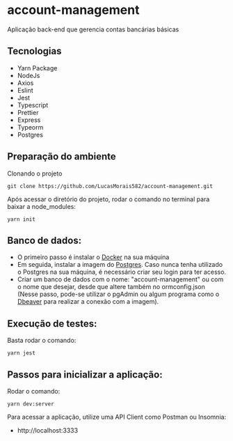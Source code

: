 # account-management

Aplicação back-end que gerencia contas bancárias básicas

## Tecnologias

- Yarn Package
- NodeJs
- Axios
- Eslint
- Jest
- Typescript
- Prettier
- Express
- Typeorm
- Postgres

## Preparação do ambiente

Clonando o projeto
```
git clone https://github.com/LucasMorais582/account-management.git
```
Após acessar o diretório do projeto, rodar o comando no terminal para baixar a node_modules:
```
yarn init
```

## Banco de dados:
- O primeiro passo é instalar o [Docker](https://docs.docker.com/engine/install/) na sua máquina
- Em seguida, instalar a imagem do [Postgres](https://hub.docker.com/_/postgres). Caso nunca tenha utilizado o Postgres na sua máquina, é necessário criar seu login para ter acesso.
- Criar um banco de dados com o nome: "account-management" ou com o nome que desejar, desde que altere também no ormconfig.json (Nesse passo, pode-se utilizar o pgAdmin ou algum programa como o [Dbeaver](https://dbeaver.io/) para realizar a conexão com a imagem).

## Execução de testes:

Basta rodar o comando:
```
yarn jest
```

## Passos para inicializar a aplicação:

Rodar o comando:
```
yarn dev:server
```
Para acessar a aplicação, utilize uma API Client como Postman ou Insomnia:
- http://localhost:3333
